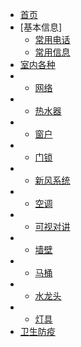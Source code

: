 * [首页](/)
* [基本信息]
  * [常用电话](/tel.md)
  * [常用信息](/info.md)
* [室内各种](/rooms)
* * [网络](./rooms/network.md)
* * [热水器](/rooms/reshuiqi.md)
* * [窗户](/rooms/windows.md)
* * [门锁](/rooms/door.md)
* * [新风系统](/rooms/newwind.md)
* * [空调](/rooms/air.md)
* * [可视对讲](/rooms/monitor.md)
* * [墙壁](/rooms/wall.md)
* * [马桶](/rooms/toilet.md)
* * [水龙头](/rooms/tap.md)
* * [灯具](/rooms/light.md)
* [卫生防疫](/medical.md)